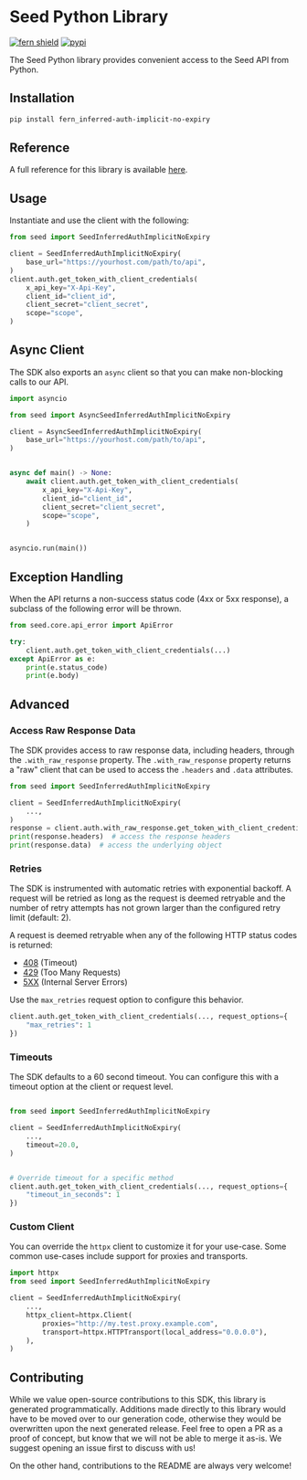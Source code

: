 # Seed Python Library

[![fern shield](https://img.shields.io/badge/%F0%9F%8C%BF-Built%20with%20Fern-brightgreen)](https://buildwithfern.com?utm_source=github&utm_medium=github&utm_campaign=readme&utm_source=Seed%2FPython)
[![pypi](https://img.shields.io/pypi/v/fern_inferred-auth-implicit-no-expiry)](https://pypi.python.org/pypi/fern_inferred-auth-implicit-no-expiry)

The Seed Python library provides convenient access to the Seed API from Python.

## Installation

```sh
pip install fern_inferred-auth-implicit-no-expiry
```

## Reference

A full reference for this library is available [here](./reference.md).

## Usage

Instantiate and use the client with the following:

```python
from seed import SeedInferredAuthImplicitNoExpiry

client = SeedInferredAuthImplicitNoExpiry(
    base_url="https://yourhost.com/path/to/api",
)
client.auth.get_token_with_client_credentials(
    x_api_key="X-Api-Key",
    client_id="client_id",
    client_secret="client_secret",
    scope="scope",
)
```

## Async Client

The SDK also exports an `async` client so that you can make non-blocking calls to our API.

```python
import asyncio

from seed import AsyncSeedInferredAuthImplicitNoExpiry

client = AsyncSeedInferredAuthImplicitNoExpiry(
    base_url="https://yourhost.com/path/to/api",
)


async def main() -> None:
    await client.auth.get_token_with_client_credentials(
        x_api_key="X-Api-Key",
        client_id="client_id",
        client_secret="client_secret",
        scope="scope",
    )


asyncio.run(main())
```

## Exception Handling

When the API returns a non-success status code (4xx or 5xx response), a subclass of the following error
will be thrown.

```python
from seed.core.api_error import ApiError

try:
    client.auth.get_token_with_client_credentials(...)
except ApiError as e:
    print(e.status_code)
    print(e.body)
```

## Advanced

### Access Raw Response Data

The SDK provides access to raw response data, including headers, through the `.with_raw_response` property.
The `.with_raw_response` property returns a "raw" client that can be used to access the `.headers` and `.data` attributes.

```python
from seed import SeedInferredAuthImplicitNoExpiry

client = SeedInferredAuthImplicitNoExpiry(
    ...,
)
response = client.auth.with_raw_response.get_token_with_client_credentials(...)
print(response.headers)  # access the response headers
print(response.data)  # access the underlying object
```

### Retries

The SDK is instrumented with automatic retries with exponential backoff. A request will be retried as long
as the request is deemed retryable and the number of retry attempts has not grown larger than the configured
retry limit (default: 2).

A request is deemed retryable when any of the following HTTP status codes is returned:

- [408](https://developer.mozilla.org/en-US/docs/Web/HTTP/Status/408) (Timeout)
- [429](https://developer.mozilla.org/en-US/docs/Web/HTTP/Status/429) (Too Many Requests)
- [5XX](https://developer.mozilla.org/en-US/docs/Web/HTTP/Status/500) (Internal Server Errors)

Use the `max_retries` request option to configure this behavior.

```python
client.auth.get_token_with_client_credentials(..., request_options={
    "max_retries": 1
})
```

### Timeouts

The SDK defaults to a 60 second timeout. You can configure this with a timeout option at the client or request level.

```python

from seed import SeedInferredAuthImplicitNoExpiry

client = SeedInferredAuthImplicitNoExpiry(
    ...,
    timeout=20.0,
)


# Override timeout for a specific method
client.auth.get_token_with_client_credentials(..., request_options={
    "timeout_in_seconds": 1
})
```

### Custom Client

You can override the `httpx` client to customize it for your use-case. Some common use-cases include support for proxies
and transports.

```python
import httpx
from seed import SeedInferredAuthImplicitNoExpiry

client = SeedInferredAuthImplicitNoExpiry(
    ...,
    httpx_client=httpx.Client(
        proxies="http://my.test.proxy.example.com",
        transport=httpx.HTTPTransport(local_address="0.0.0.0"),
    ),
)
```

## Contributing

While we value open-source contributions to this SDK, this library is generated programmatically.
Additions made directly to this library would have to be moved over to our generation code,
otherwise they would be overwritten upon the next generated release. Feel free to open a PR as
a proof of concept, but know that we will not be able to merge it as-is. We suggest opening
an issue first to discuss with us!

On the other hand, contributions to the README are always very welcome!
